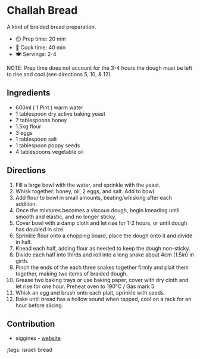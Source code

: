 # Challah Bread

A kind of braided bread preparation.

- ⏲️ Prep time: 20 min
- 🍳 Cook time: 40 min
- 🍽️ Servings: 2-4

NOTE: Prep time does not account for the 3-4 hours the dough must be left to rise and cool (see directions 5, 10, & 12).

## Ingredients

- 600ml ( 1 Pint ) warm water
- 1 tablespoon dry active baking yeast
- 7 tablespoons honey
- 1.5kg flour
- 3 eggs 
- 1 tablespoon salt
- 1 tablespoon poppy seeds
- 4 tablespoons vegetable oil

## Directions

1. Fill a large bowl with the water, and sprinkle with the yeast.
2. Whisk together: honey, oil, 2 eggs, and salt. Add to bowl.
3. Add flour to bowl in small amounts, beating/whisking after each addition.
4. Once the mixtures becomes a viscous dough, begin kneading until smooth and elastic, and no longer sticky.
5. Cover bowl with a damp cloth and let rise for 1-2 hours, or until dough has doubled in size.
6. Sprinkle flour onto a chopping board, place the dough onto it and divide in half.
7. Knead each half, adding flour as needed to keep the dough non-sticky.
8. Divide each half into thirds and roll into a long snake about 4cm (1.5in) in girth.
9. Pinch the ends of the each three snakes together firmly and plait them together, making two items of braided dough.
10. Grease two baking trays or use baking paper, cover with dry cloth and let rise for one hour. Preheat oven to 190°C / Gas mark 5.
11. Whisk an egg and brush onto each plait, sprinkle with seeds.
12. Bake until bread has a hollow sound when tapped, cool on a rack for an hour before slicing.

## Contribution

- siggines - [website](http://jacobsiggins.co.uk)

;tags: israeli bread
